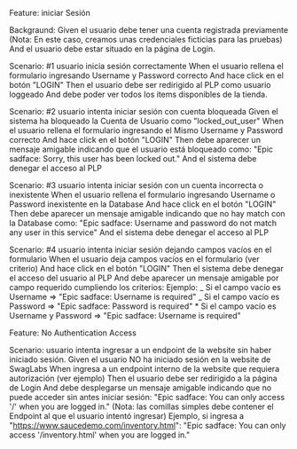 Feature: iniciar Sesión

Backgraund: Given el usuario debe tener una cuenta registrada previamente (Nota: En este caso, creamos unas credenciales ficticias para las pruebas)
And el usuario debe estar situado en la página de Login.

Scenario: #1 usuario inicia sesión correctamente When el usuario rellena el formulario ingresando Username y Password correcto And hace click en el
botón "LOGIN" Then el usuario debe ser redirigido al PLP como usuario loggeado And debe poder ver todos los items disponibles de la tienda.

Scenario: #2 usuario intenta iniciar sesión con cuenta bloqueada Given el sistema ha bloqueado la Cuenta de Usuario como "locked_out_user" When el
usuario rellena el formulario ingresando el Mismo Username y Password correcto And hace click en el botón "LOGIN" Then debe aparecer un mensaje
amigable indicando que el usuario está bloqueado como: "Epic sadface: Sorry, this user has been locked out." And el sistema debe denegar el acceso al
PLP

Scenario: #3 usuario intenta iniciar sesión con un cuenta incorrecta o inexistente When el usuario rellena el formulario ingresando Username o
Password inexistente en la Database And hace click en el botón "LOGIN" Then debe aparecer un mensaje amigable indicando que no hay match con la
Database como: "Epic sadface: Username and password do not match any user in this service" And el sistema debe denegar el acceso al PLP

Scenario: #4 usuario intenta iniciar sesión dejando campos vacíos en el formulario When el usuario deja campos vacíos en el formulario (ver criterio)
And hace click en el botón "LOGIN" Then el sistema debe denegar el acceso del usuario al PLP And debe aparecer un mensaje amigable por campo requerido
cumpliendo los criterios: Ejemplo: _ Si el campo vacío es Username => "Epic sadface: Username is required" _ Si el campo vacío es Password => "Epic
sadface: Password is required" \* Si el campo vacío es Username y Password => "Epic sadface: Username is required"

Feature: No Authentication Access

Scenario: usuario intenta ingresar a un endpoint de la website sin haber iniciado sesión. Given el usuario NO ha iniciado sesión en la website de
SwagLabs When ingresa a un endpoint interno de la website que requiera autorización (ver ejemplo) Then el usuario debe ser redirigido a la página de
Login And debe desplegarse un mensaje amigable indicando que no puede acceder sin antes iniciar sesión: "Epic sadface: You can only access '/' when
you are logged in." (Nota: las comillas simples debe contener el Endpoint al que el usuario intentó ingresar) Ejemplo, si ingresa a
"https://www.saucedemo.com/inventory.html": "Epic sadface: You can only access '/inventory.html' when you are logged in."
